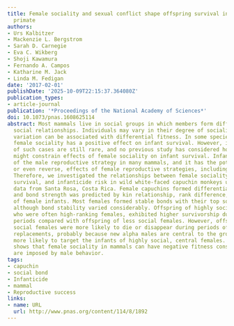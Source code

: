 ```yaml
---
title: Female sociality and sexual conflict shape offspring survival in a Neotropical
  primate
authors:
- Urs Kalbitzer
- Mackenzie L. Bergstrom
- Sarah D. Carnegie
- Eva C. Wikberg
- Shoji Kawamura
- Fernando A. Campos
- Katharine M. Jack
- Linda M. Fedigan
date: '2017-02-01'
publishDate: '2025-10-09T22:15:37.364080Z'
publication_types:
- article-journal
publication: '*Proceedings of the National Academy of Sciences*'
doi: 10.1073/pnas.1608625114
abstract: Most mammals live in social groups in which members form differentiated
  social relationships. Individuals may vary in their degree of sociality, and this
  variation can be associated with differential fitness. In some species, for example,
  female sociality has a positive effect on infant survival. However, investigations
  of such cases are still rare, and no previous study has considered how male infanticide
  might constrain effects of female sociality on infant survival. Infanticide is part
  of the male reproductive strategy in many mammals, and it has the potential to override,
  or even reverse, effects of female reproductive strategies, including sociality.
  Therefore, we investigated the relationships between female sociality, offspring
  survival, and infanticide risk in wild white-faced capuchin monkeys using long-term
  data from Santa Rosa, Costa Rica. Female capuchins formed differentiated bonds,
  and bond strength was predicted by kin relationship, rank difference, and the presence
  of female infants. Most females formed stable bonds with their top social partners,
  although bond stability varied considerably. Offspring of highly social females,
  who were often high-ranking females, exhibited higher survivorship during stable
  periods compared with offspring of less social females. However, offspring of highly
  social females were more likely to die or disappear during periods of alpha male
  replacements, probably because new alpha males are central to the group, and therefore
  more likely to target the infants of highly social, central females. This study
  shows that female sociality in mammals can have negative fitness consequences that
  are imposed by male behavior.
tags:
- capuchin
- social bond
- Infanticide
- mammal
- Reproductive success
links:
- name: URL
  url: http://www.pnas.org/content/114/8/1892
---
```


